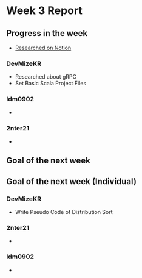 # Week 3 Report

## Progress in the week
 * [Researched on Notion](https://www.notion.so/SD-Project-124f77d7c97e8011a6cbef480b7c2a03)

### DevMizeKR
 * Researched about gRPC
 * Set Basic Scala Project Files
### ldm0902
 * 
### 2nter21
 *

## Goal of the next week

## Goal of the next week (Individual)
### DevMizeKR
 * Write Pseudo Code of Distribution Sort
### 2nter21
 * 
### ldm0902
 * 
